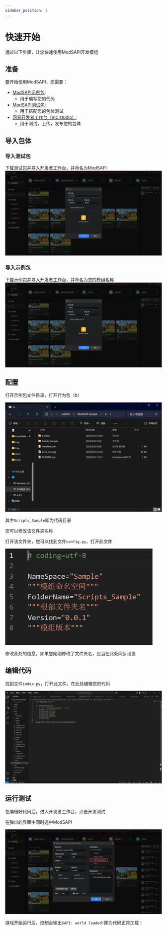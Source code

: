 ```yaml
---
sidebar_position: 1
---
```


# 快速开始

通过以下步骤，让您快速使用ModSAPI开发模组

## 准备

要开始使用ModSAPI，您需要：

- [ModSAPI示例包](https://github.com/jincarrot/ModSAPI/releases/tag/beta):
  - 用于编写您的代码
- [ModSAPI测试包](https://github.com/jincarrot/ModSAPI/releases/tag/beta):
  - 用于搭配您的包体测试
- [网易开发者工作台（mc studio）](https://mc.163.com/dev/):
  - 用于测试，上传，发布您的包体

## 导入包体

### 导入测试包

下载测试包并导入开发者工作台，并命名为ModSAPI
![导入测试包](../static/img/import_test_pack.png)

### 导入示例包

下载示例包并导入开发者工作台，并命名为您的模组名称
![导入示例包](../static/img/import_sample_pack.png)

## 配置

打开示例包文件目录，打开行为包（b）

![行为包文件目录](../static/img/behavior_files.png)

其中`Scripts_Sample`即为代码目录

您可以修改该文件夹名称

打开该文件夹，您可以找到文件`config.py`，打开此文件

![配置文件](../static/img/config_file.png)

修改此处的信息。如果您刚刚修改了文件夹名，应当在此处同步设置

## 编辑代码

找到文件`index.py`，打开此文件，在此处编辑您的代码

![编辑代码](../static/img/mod_index.png)

## 运行测试

在编辑好代码后，进入开发者工作台，点击开发测试

在弹出的界面中同时选中ModSAPI

![测试代码](../static/img/test_your_code.png)

游戏开始运行后，控制台输出`SAPI: world loaded!`即为代码正常加载！
